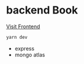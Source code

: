 # backend Book

[Visit Frontend](https://github.com/victor-romero-martinez/book-frontend-vite)

```bash
yarn dev
```

- express
- mongo atlas
